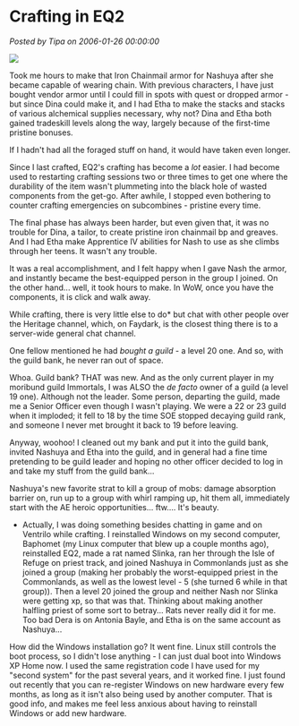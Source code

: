 # Crafting in EQ2

*Posted by Tipa on 2006-01-26 00:00:00*

![](../images/nashlogin.jpg)

Took me hours to make that Iron Chainmail armor for Nashuya after she became capable of wearing chain. With previous characters, I have just bought vendor armor until I could fill in spots with quest or dropped armor - but since Dina could make it, and I had Etha to make the stacks and stacks of various alchemical supplies necessary, why not? Dina and Etha both gained tradeskill levels along the way, largely because of the first-time pristine bonuses.

If I hadn't had all the foraged stuff on hand, it would have taken even longer.

Since I last crafted, EQ2's crafting has become a *lot* easier. I had become used to restarting crafting sessions two or three times to get one where the durability of the item wasn't plummeting into the black hole of wasted components from the get-go. After awhile, I stopped even bothering to counter crafting emergencies on subcombines - pristine every time.

The final phase has always been harder, but even given that, it was no trouble for Dina, a tailor, to create pristine iron chainmail bp and greaves. And I had Etha make Apprentice IV abilities for Nash to use as she climbs through her teens. It wasn't any trouble.

It was a real accomplishment, and I felt happy when I gave Nash the armor, and instantly became the best-equipped person in the group I joined. On the other hand... well, it took hours to make. In WoW, once you have the components, it is click and walk away.

While crafting, there is very little else to do* but chat with other people over the Heritage channel, which, on Faydark, is the closest thing there is to a server-wide general chat channel.

One fellow mentioned he had *bought a guild* - a level 20 one. And so, with the guild bank, he never ran out of space.

Whoa. Guild bank? THAT was new. And as the only current player in my moribund guild Immortals, I was ALSO the *de facto* owner of a guild (a level 19 one). Although not the leader. Some person, departing the guild, made me a Senior Officer even though I wasn't playing. We were a 22 or 23 guild when it imploded; it fell to 18 by the time SOE stopped decaying guild rank, and someone I never met brought it back to 19 before leaving.

Anyway, woohoo! I cleaned out my bank and put it into the guild bank, invited Nashuya and Etha into the guild, and in general had a fine time pretending to be guild leader and hoping no other officer decided to log in and take my stuff from the guild bank...

Nashuya's new favorite strat to kill a group of mobs: damage absorption barrier on, run up to a group with whirl ramping up, hit them all, immediately start with the AE heroic opportunities... ftw.... It's beauty.

* Actually, I was doing something besides chatting in game and on Ventrilo while crafting. I reinstalled Windows on my second computer, Baphomet (my Linux computer that blew up a couple months ago), reinstalled EQ2, made a rat named Slinka, ran her through the Isle of Refuge on priest track, and joined Nashuya in Commonlands just as she joined a group (making her probably the worst-equipped priest in the Commonlands, as well as the lowest level - 5 (she turned 6 while in that group)). Then a level 20 joined the group and neither Nash nor Slinka were getting xp, so that was that. Thinking about making another halfling priest of some sort to betray... Rats never really did it for me. Too bad Dera is on Antonia Bayle, and Etha is on the same account as Nashuya...

How did the Windows installation go? It went fine. Linux still controls the boot process, so I didn't lose anything - I can just dual boot into Windows XP Home now. I used the same registration code I have used for my "second system" for the past several years, and it worked fine. I just found out recently that you can re-register Windows on new hardware every few months, as long as it isn't also being used by another computer. That is good info, and makes me feel less anxious about having to reinstall Windows or add new hardware.
